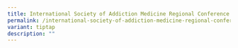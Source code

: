 ```yaml
---
title: International Society of Addiction Medicine Regional Conference 2024
permalink: /international-society-of-addiction-medicine-regional-conference-2024/
variant: tiptap
description: ""
---
```

